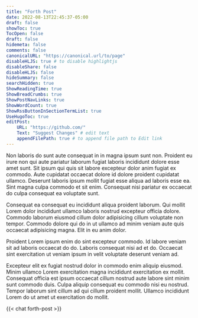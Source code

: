 ```yaml
---
title: "Forth Post"
date: 2022-08-13T22:45:37-05:00
draft: false
showToc: true
TocOpen: false
draft: false
hidemeta: false
comments: false
canonicalURL: "https://canonical.url/to/page"
disableHLJS: true # to disable highlightjs
disableShare: false
disableHLJS: false
hideSummary: false
searchHidden: true
ShowReadingTime: true
ShowBreadCrumbs: true
ShowPostNavLinks: true
ShowWordCount: true
ShowRssButtonInSectionTermList: true
UseHugoToc: true
editPost:
    URL: "https://github.com/"
    Text: "Suggest Changes" # edit text
    appendFilePath: true # to append file path to Edit link
---
```


Non laboris do sunt aute consequat in in magna ipsum sunt non. Proident eu irure non qui aute pariatur laborum fugiat laboris incididunt dolore esse amet sunt. Sit ipsum qui quis sit labore excepteur dolor anim fugiat ex commodo. Aute cupidatat occaecat dolore id dolore proident cupidatat ullamco. Deserunt laboris ipsum mollit fugiat esse aliqua ad laboris esse ea. Sint magna culpa commodo et sit enim. Consequat nisi pariatur ex occaecat do culpa consequat ea voluptate sunt.

Consequat ea consequat eu incididunt aliqua proident laborum. Qui mollit Lorem dolor incididunt ullamco laboris nostrud excepteur officia dolore. Commodo laborum eiusmod cillum dolor adipisicing cillum voluptate non tempor. Commodo dolore qui do in ut ullamco ad minim veniam aute quis occaecat adipisicing magna. Elit in eu anim dolor.

Proident Lorem ipsum enim do sint excepteur commodo. Id labore veniam sit ad laboris occaecat do do. Laboris consequat nisi ad et do. Occaecat sint exercitation ut veniam ipsum in velit voluptate deserunt veniam ad.

Excepteur elit ex fugiat nostrud dolor in commodo enim aliquip eiusmod. Minim ullamco Lorem exercitation magna incididunt exercitation ex mollit. Consequat officia est ipsum occaecat cillum nostrud aute labore sint minim sunt commodo duis. Culpa aliquip consequat eu commodo nisi eu nostrud. Tempor laborum sint cillum ad qui cillum proident mollit. Ullamco incididunt Lorem do ut amet ut exercitation do mollit.

{{< chat forth-post >}}